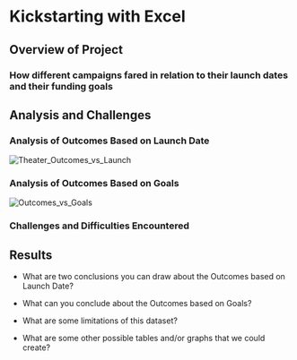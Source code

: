 # Kickstarting with Excel

## Overview of Project

### How different campaigns fared in relation to their launch dates and their funding goals

## Analysis and Challenges

### Analysis of Outcomes Based on Launch Date
![Theater_Outcomes_vs_Launch](https://user-images.githubusercontent.com/114612708/200143453-6d48c681-7d22-4260-936d-e4c7ef2d685f.png)
### Analysis of Outcomes Based on Goals
![Outcomes_vs_Goals](https://user-images.githubusercontent.com/114612708/200143454-9b2d354f-e5ad-4ab4-92d1-0b0407d26f7b.png)
### Challenges and Difficulties Encountered

## Results

- What are two conclusions you can draw about the Outcomes based on Launch Date?

- What can you conclude about the Outcomes based on Goals?

- What are some limitations of this dataset?

- What are some other possible tables and/or graphs that we could create?
